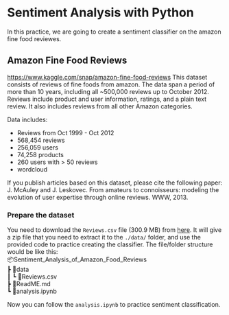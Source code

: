 # Sentiment Analysis with Python

In this practice, we are going to create a sentiment classifier on the amazon fine food reviewes.

## Amazon Fine Food Reviews
https://www.kaggle.com/snap/amazon-fine-food-reviews
This dataset consists of reviews of fine foods from amazon.
The data span a period of more than 10 years, including all ~500,000 reviews up to October 2012.
Reviews include product and user information, ratings, and a plain text review.
It also includes reviews from all other Amazon categories.

Data includes:

- Reviews from Oct 1999 - Oct 2012
- 568,454 reviews
- 256,059 users
- 74,258 products
- 260 users with > 50 reviews
- wordcloud

If you publish articles based on this dataset, please cite the following paper:
J. McAuley and J. Leskovec. From amateurs to connoisseurs: modeling the evolution of user expertise through online reviews. WWW, 2013.

### Prepare the dataset
You need to download the `Reviews.csv` file (300.9 MB) from [here](https://www.kaggle.com/datasets/snap/amazon-fine-food-reviews?select=Reviews.csv).
It will give a zip file that you need to extract it to the `./data/` folder, and use the provided code to practice creating the classifier.
The file/folder structure would be like this:  
📦Sentiment_Analysis_of_Amazon_Food_Reviews  
 ┣ 📂data  
 ┃ ┗ 📜Reviews.csv  
 ┣ 📜ReadME.md  
 ┗ 📜analysis.ipynb  

 Now you can follow the `analysis.ipynb` to practice sentiment classification.
